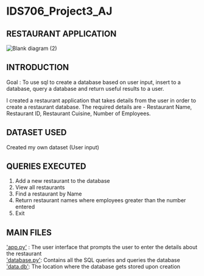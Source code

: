 # IDS706_Project3_AJ

## RESTAURANT APPLICATION

![Blank diagram (2)](https://user-images.githubusercontent.com/67281453/200224551-45610be1-709c-4644-8d38-f237660728f7.png)

## INTRODUCTION

Goal : To use sql to create a database based on user input, insert to a database, query a database and return useful results to a user.

I created a restaurant application that takes details from the user in order to create a restaurant database. The required details are - Restaurant Name, Restaurant ID, Restaurant Cuisine, Number of Employees.

## DATASET USED
Created my own dataset (User input)


## QUERIES EXECUTED

1) Add a new restaurant to the database
2) View all restaurants
3) Find a restaurant by Name
4) Return restaurant names where employees greater than the number entered
5) Exit

## MAIN FILES

['app.py'](https://github.com/nogibjj/IDS706_Project3_AJ/blob/main/Project_Files/Restaurant_app/app.py) : The user interface that prompts the user to enter the details about the restaurant\
['database.py'](https://github.com/nogibjj/IDS706_Project3_AJ/blob/main/Project_Files/Restaurant_app/database.py): Contains all the SQL queries and queries the database\
['data.db'](https://github.com/nogibjj/IDS706_Project3_AJ/blob/main/Project_Files/Restaurant_app/app.py): The location where the database gets stored upon creation


